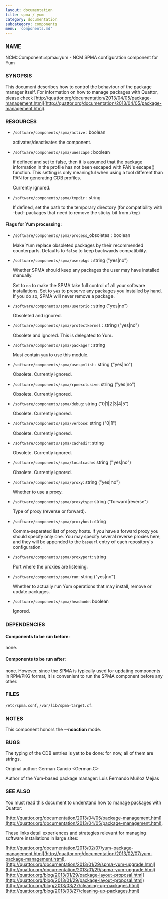 ```yaml
---
layout: documentation
title: spma / yum
category: documentation
subcategory: components
menu: 'components.md'
---
```

### NAME

NCM::Component::spma::yum - NCM SPMA configuration component for Yum

### SYNOPSIS

This document describes how to control the behaviour of the package
manager itself.  For information on how to manage packages with
Quattor, please check
[http://quattor.org/documentation/2013/04/05/package-management.html](http://quattor.org/documentation/2013/04/05/package-management.html).

### RESOURCES

- `/software/components/spma/active` : boolean

    activates/deactivates the component.

- `/software/components/spma/unescape` : boolean

    if defined and set to false, then it is assumed that the package information in
    the profile has not been escaped with PAN's escape() function. This setting is
    only meaningful when using a tool different than PAN for generating CDB
    profiles.

    Currently ignored.

- `/software/components/spma/tmpdir` : string

    If defined, set the path to the temporary directory (for compatibility
    with -bad- packages that need to remove the sticky bit from `/tmp`)

#### Flags for Yum processing:

- `/software/components/spma/process`\_obsoletes : boolean

    Make Yum replace obsoleted packages by their recommended counterparts.
    Defaults to `false` to keep backwards compatibility.

- `/software/components/spma/userpkgs` : string ("yes|no")

    Whether SPMA should keep any packages the user may have installed
    manually.

    Set to `no` to make the SPMA take full control of all your software
    installations.  Set to `yes` to preserve any packages you installed
    by hand.  If you do so, SPMA will never remove a package.

- `/software/components/spma/userprio` : string ("yes|no")

    Obsoleted and ignored.

- `/software/components/spma/protectkernel` : string ("yes|no")

    Obsolete and ignored.  This is delegated to Yum.

- `/software/components/spma/packager` : string

    Must contain `yum` to use this module.

- `/software/components/spma/usespmlist` : string ("yes|no")

    Obsolete.  Currently ignored.

- `/software/components/spma/rpmexclusive`: string ("yes|no")

    Obsolete.  Currently ignored.

- `/software/components/spma/debug`: string ("0|1|2|3|4|5")

    Obsolete.  Currently ignored.

- `/software/components/spma/verbose`: string ("0|1")

    Obsolete.  Currently ignored.

- `/software/components/spma/cachedir`: string

    Obsolete.  Currently ignored.

- `/software/components/spma/localcache`: string ("yes|no")

    Obsolete.  Currently ignored.

- `/software/components/spma/proxy`: string ("yes|no")

    Whether to use a proxy.

- `/software/components/spma/proxytype`: string ("forward|reverse")

    Type of proxy (reverse or forward).

- `/software/components/spma/proxyhost`: string

    Comma-separated list of proxy hosts.  If you have a forward proxy you
    should specify only one.  You may specify several reverse proxies
    here, and they will be appended to the `baseurl` entry of each
    repository's configuration.

- `/software/components/spma/proxyport`: string

    Port where the proxies are listening.

- `/software/components/spma/run`: string ("yes|no")

    Whether to actually run Yum operations that may install, remove or
    update packages.

- `/software/components/spma/headnode`: boolean

    Ignored.

### DEPENDENCIES

#### Components to be run before:

none.

#### Components to be run after:

none. However, since the SPMA is typically used for updating components
in RPM/PKG format, it is convenient to run the SPMA component before any
other.

### FILES

`/etc/spma.conf`, `/var/lib/spma-target.cf`.

### NOTES

This component honors the __\--noaction__ mode.

### BUGS

The typing of the CDB entries is yet to be done: for now, all of them are
strings.

Original author: German Cancio <German.C>

Author of the Yum-based package manager: Luis Fernando Muñoz Mejías

### SEE ALSO

You must read this document to understand how to manage packages
with Quattor:

[http://quattor.org/documentation/2013/04/05/package-management.html](http://quattor.org/documentation/2013/04/05/package-management.html),

These links detail experiences and strategies relevant for managing
software installations in large sites:

[http://quattor.org/documentation/2013/02/07/yum-package-management.html](http://quattor.org/documentation/2013/02/07/yum-package-management.html),
[http://quattor.org/documentation/2013/01/29/spma-yum-upgrade.html](http://quattor.org/documentation/2013/01/29/spma-yum-upgrade.html)
[http://quattor.org/blog/2013/01/29/package-layout-proposal.html](http://quattor.org/blog/2013/01/29/package-layout-proposal.html)
[http://quattor.org/blog/2013/03/27/cleaning-up-packages.html](http://quattor.org/blog/2013/03/27/cleaning-up-packages.html)
